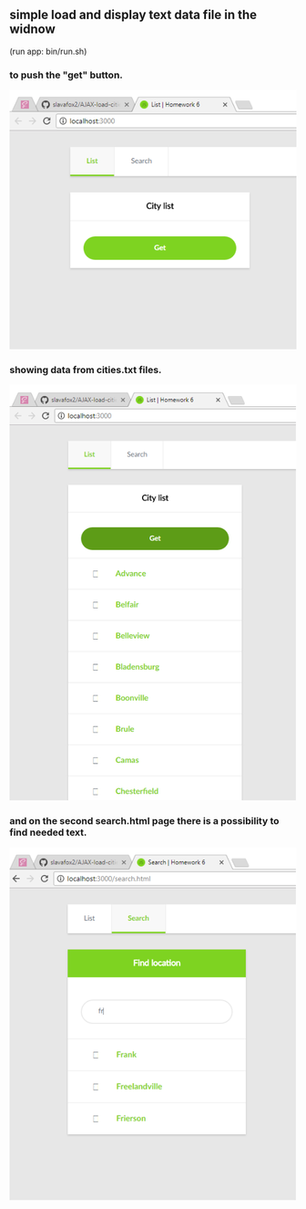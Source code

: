 ## simple load and display text data file in the widnow 
(run app: bin/run.sh)

### to push the "get" button.

![1](/imagesForReadMe//1.png)

### showing data from cities.txt files.

![2](/imagesForReadMe//2.png)

### and on the second search.html page there is a possibility to find needed text.

![3](/imagesForReadMe//3.png)


